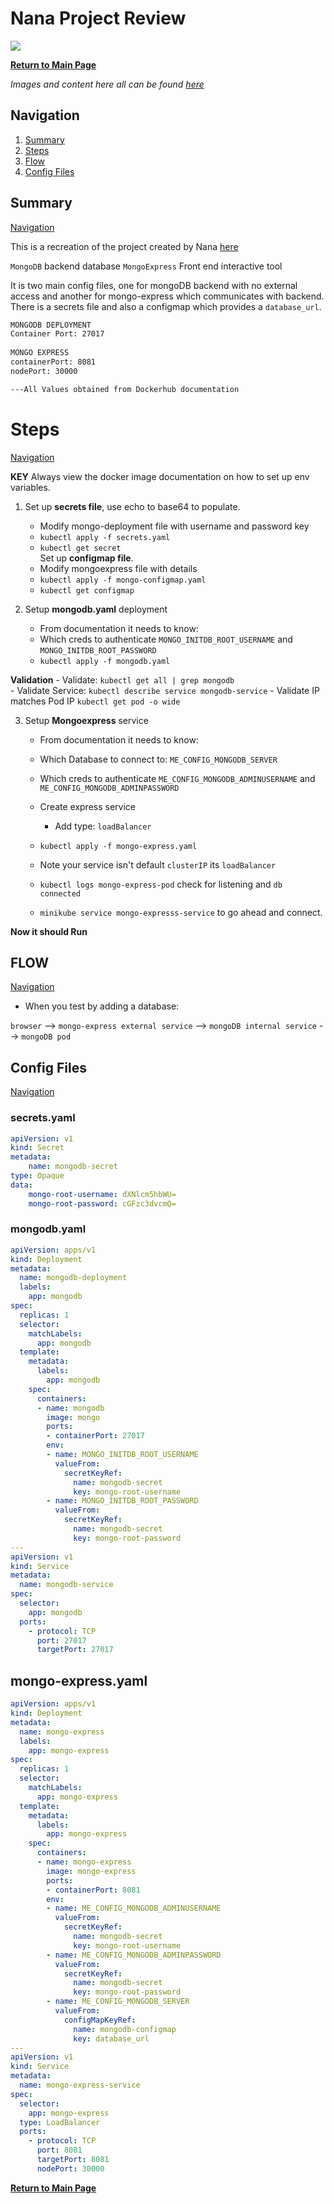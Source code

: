 # Nana Project Review 
    
![](https://i.ytimg.com/vi/X48VuDVv0do/maxresdefault.jpg)  
  

**[Return to Main Page](../../README.md)**  
  
*Images and content here all can be found [here](https://www.youtube.com/watch?v=X48VuDVv0do&t=8684s&ab_channel=TechWorldwithNana)*  
  
  
## Navigation  


1. [Summary](#Summary)   
2. [Steps](#Steps)   
3. [Flow](#FLOW)
9. [Config Files](#Config-Files)

  
  

  
      
  
## Summary
    
[Navigation](#Navigation)  

This is a recreation of the project created by Nana [here](https://www.youtube.com/watch?v=X48VuDVv0do&t=5057s&ab_channel=TechWorldwithNana)  
    
`MongoDB` backend database 
`MongoExpress` Front end interactive tool  

It is two main config files, one for mongoDB backend with no external access and another for mongo-express which communicates with backend. There is a secrets file and also a configmap which provides a `database_url`.  
  


```md
MONGODB DEPLOYMENT
Container Port: 27017    
  
MONGO EXPRESS
containerPort: 8081  
nodePort: 30000 

---All Values obtained from Dockerhub documentation
```  
  

# Steps    

[Navigation](#Navigation)  
  
**KEY** Always view the docker image documentation on how to set up env variables.   

1. Set up **secrets file**, use echo to base64 to populate. 
    - Modify mongo-deployment file with username and password key  
    - `kubectl apply -f secrets.yaml`  
    - `kubectl get secret`  
   Set up **configmap file**. 
    - Modify mongoexpress file with details
    - `kubectl apply -f mongo-configmap.yaml`  
    - `kubectl get configmap`   

2. Setup **mongodb.yaml** deployment   
    - From documentation it needs to know: 
    - Which creds to authenticate `MONGO_INITDB_ROOT_USERNAME` and `MONGO_INITDB_ROOT_PASSWORD` 
    - `kubectl apply -f mongodb.yaml`    

**Validation**
    - Validate: `kubectl get all | grep mongodb`  
    - Validate Service: `kubectl describe service mongodb-service`
    - Validate IP matches Pod IP `kubectl get pod -o wide`   

3. Setup **Mongoexpress** service  
    - From documentation it needs to know: 
    - Which Database to connect to: `ME_CONFIG_MONGODB_SERVER`
    - Which creds to authenticate `ME_CONFIG_MONGODB_ADMINUSERNAME` and `ME_CONFIG_MONGODB_ADMINPASSWORD`

    - Create express service 
      - Add type: `loadBalancer` 
  
    - `kubectl apply -f mongo-express.yaml` 
    - Note your service isn't default `clusterIP` its `loadBalancer`  
    - `kubectl logs mongo-express-pod`  check for listening and `db connected`  
    - `minikube service mongo-expresss-service` to go ahead and connect.  


**Now it should Run**  
    

## FLOW      

[Navigation](#Navigation)  
   
- When you test by adding a database:  

`browser` --> `mongo-express external service` --> `mongoDB internal service` --> `mongoDB pod`
 
  


## Config Files

[Navigation](#Navigation)  
  
### secrets.yaml
```yaml
apiVersion: v1
kind: Secret
metadata:
    name: mongodb-secret
type: Opaque
data:
    mongo-root-username: dXNlcm5hbWU=
    mongo-root-password: cGFzc3dvcmQ=

``` 
 
### mongodb.yaml  

```yaml 
apiVersion: apps/v1
kind: Deployment
metadata:
  name: mongodb-deployment
  labels:
    app: mongodb
spec:
  replicas: 1
  selector:
    matchLabels:
      app: mongodb
  template:
    metadata:
      labels:
        app: mongodb
    spec:
      containers:
      - name: mongodb
        image: mongo
        ports:
        - containerPort: 27017
        env:
        - name: MONGO_INITDB_ROOT_USERNAME
          valueFrom:
            secretKeyRef:
              name: mongodb-secret
              key: mongo-root-username
        - name: MONGO_INITDB_ROOT_PASSWORD
          valueFrom: 
            secretKeyRef:
              name: mongodb-secret
              key: mongo-root-password
---
apiVersion: v1
kind: Service
metadata:
  name: mongodb-service
spec:
  selector:
    app: mongodb
  ports:
    - protocol: TCP
      port: 27017
      targetPort: 27017
```
  
## mongo-express.yaml  
  
```yaml
apiVersion: apps/v1
kind: Deployment
metadata:
  name: mongo-express
  labels:
    app: mongo-express
spec:
  replicas: 1
  selector:
    matchLabels:
      app: mongo-express
  template:
    metadata:
      labels:
        app: mongo-express
    spec:
      containers:
      - name: mongo-express
        image: mongo-express
        ports:
        - containerPort: 8081
        env:
        - name: ME_CONFIG_MONGODB_ADMINUSERNAME
          valueFrom:
            secretKeyRef:
              name: mongodb-secret
              key: mongo-root-username
        - name: ME_CONFIG_MONGODB_ADMINPASSWORD
          valueFrom: 
            secretKeyRef:
              name: mongodb-secret
              key: mongo-root-password
        - name: ME_CONFIG_MONGODB_SERVER
          valueFrom: 
            configMapKeyRef:
              name: mongodb-configmap
              key: database_url
---
apiVersion: v1
kind: Service
metadata:
  name: mongo-express-service
spec:
  selector:
    app: mongo-express
  type: LoadBalancer  
  ports:
    - protocol: TCP
      port: 8081
      targetPort: 8081
      nodePort: 30000
```  
  
**[Return to Main Page](../../README.md)**  